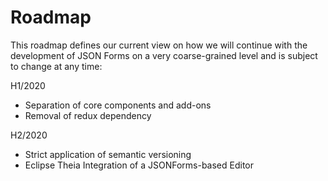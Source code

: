 # Roadmap

This roadmap defines our current view on how we will continue with the development of JSON Forms on a very coarse-grained level and is subject to change at any time:

H1/2020
 * Separation of core components and add-ons
 * Removal of redux dependency


H2/2020
 * Strict application of semantic versioning
 * Eclipse Theia Integration of a JSONForms-based Editor
 
